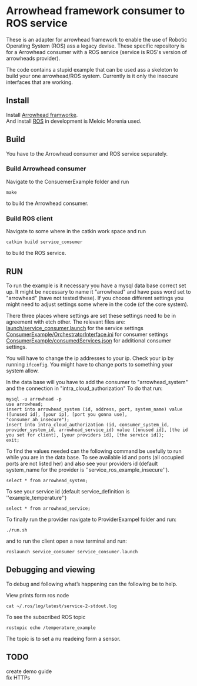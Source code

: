 ﻿# Arrowhead framework consumer to ROS service
These is an adapter for arrowhead framework to enable the use of Robotic Operating System (ROS) ass a legacy devise.
These specific repository is for a Arrowhead consumer  with a ROS service (service is ROS's version of arrowheads provider).

The code contains a stupid example that can be used ass a skeleton to build your one arrowhead/ROS system.
Currently is it only the insecure interfaces that are working.

## Install
Install [Arrowhead framworke](https://github.com/arrowhead-f/core-java).  
And install [ROS](http://wiki.ros.org/ROS/Installation) in development is Meloic Morenia used.

## Build
You have to the Arrowhead consumer and ROS service separately.

### Build Arrowhead consumer
Navigate to the ConsuemerExample folder and run
```
make
```
to build the Arrowhead consumer.

### Build ROS client
Navigate to some where in the catkin work space and run
```
catkin build service_consumer
```
to build the ROS service.  

## RUN
To run the example is it necessary you have a mysql data base correct set up.
It might be necessary to name it "arrowhead" and have pass word set to "arrowhead" (have not tested these).
If you choose different settings you might need to adjust settings some where in the code (of the core system).

There three places where settings are set these settings need to be in agreement with etch other.
The relevant files are:  
[launch/service_consumer.launch](https://github.com/grammers/ros-arrowhead-f-adapter/blob/master/service_consumer/launch/service_consumer.launch) for the service settings  
[ConsumerExample/OrchestratorInterface.ini](https://github.com/grammers/ros-arrowhead-f-adapter/blob/master/service_consumer/ConsumerExample/OrchestratorInterface.ini) for consumer settings   
[ConsumerExample/consumedServices.json](https://github.com/grammers/ros-arrowhead-f-adapter/blob/master/service_consumer/ConsumerExample/consumedServices.json) for additional consumer settings.  

You will have to change the ip addresses to your ip.
Check your ip by running ```ifconfig```.
You might have to change ports to something your system allow.

In the data base will you have to add the consumer to "arrowhead_system" and the connection in "intra_cloud_authorization"
To do that run:
```
mysql -u arrowhead -p
use arrowhead;
insert into arrowhead_system (id, address, port, system_name) value ([unused id], [your ip], [port you gonna use], "consumer_ah_insecure");
insert into intra_cloud_authorization (id, consumer_system_id, provider_system_id, arrowhead_service_id) value ([unused id], [the id you set for client], [your providers id], [the service id]);
exit;
```

To find the values needed can the following command be usefully to run while you are in the data base.
To see available id and ports (all occupied ports are not listed her) and also see your providers id (default system_name for the provider is ''service_ros_example_insecure'').
```
select * from arrowhead_system;
```
To see your service id (default service_definition is ''example_temperature'')
```
select * from arrowhead_service;
```

To finally run the provider navigate to ProviderExampel folder and run:
```
./run.sh
```
and to run the client open a new terminal and run:
```
roslaunch service_consumer service_consumer.launch
```

## Debugging and viewing
To debug and following what’s happening can the following be to help.

View prints form ros node
```
cat ~/.ros/log/latest/service-2-stdout.log
```

To see the subscribed ROS topic
```
rostopic echo /temperature_example
```
The topic is to set a nu readeing form a sensor.


## TODO
create demo guide  
fix HTTPs  
